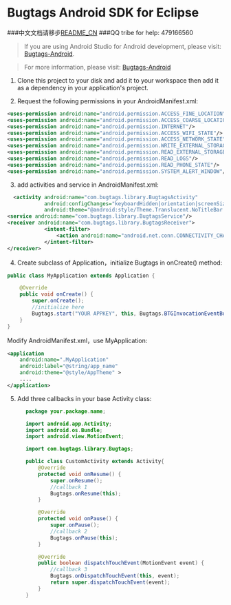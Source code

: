 Bugtags Android SDK for Eclipse
===================
###中文文档请移步[README_CN](README_CN.md)
###QQ tribe for help: 479166560
> If you are using Android Studio for Android development, please visit: [Bugtags-Android].

> For more information, please visit: [Bugtags-Android]

1. Clone this project to your disk and add it to your workspace then add it as a dependency in your application's project.

2. Request the following permissions in your AndroidManifest.xml:

  ```xml
  <uses-permission android:name="android.permission.ACCESS_FINE_LOCATION"/>
  <uses-permission android:name="android.permission.ACCESS_COARSE_LOCATION"/>
  <uses-permission android:name="android.permission.INTERNET"/>
  <uses-permission android:name="android.permission.ACCESS_WIFI_STATE"/>
  <uses-permission android:name="android.permission.ACCESS_NETWORK_STATE"/>
  <uses-permission android:name="android.permission.WRITE_EXTERNAL_STORAGE" />
  <uses-permission android:name="android.permission.READ_EXTERNAL_STORAGE" />
  <uses-permission android:name="android.permission.READ_LOGS"/>
  <uses-permission android:name="android.permission.READ_PHONE_STATE"/>
  <uses-permission android:name="android.permission.SYSTEM_ALERT_WINDOW"/>
  ```

3. add activities and service in AndroidManifest.xml:

  ```xml
    <activity android:name="com.bugtags.library.BugtagsActivity"
              android:configChanges="keyboardHidden|orientation|screenSize"
              android:theme="@android:style/Theme.Translucent.NoTitleBar.Fullscreen"/>
  <service android:name="com.bugtags.library.BugtagsService"/>
  <receiver android:name="com.bugtags.library.BugtagsReceiver">
              <intent-filter>
                  <action android:name="android.net.conn.CONNECTIVITY_CHANGE"/>
              </intent-filter>
  </receiver>
  ```

4. Create subclass of Application，initialize Bugtags in onCreate() method:
```java
public class MyApplication extends Application {

    @Override
    public void onCreate() {
        super.onCreate();
        //initialize here
        Bugtags.start("YOUR APPKEY", this, Bugtags.BTGInvocationEventBubble);
    }
}
```
  Modify AndroidManifest.xml，use MyApplication:
```xml
<application
    android:name=".MyApplication"
    android:label="@string/app_name"
    android:theme="@style/AppTheme" >
    ....
</application>
```

5. Add three callbacks in your base Activity class:
  ```java
        package your.package.name;

        import android.app.Activity;
        import android.os.Bundle;
        import android.view.MotionEvent;

        import com.bugtags.library.Bugtags;

        public class CustomActivity extends Activity{
            @Override
            protected void onResume() {
                super.onResume();
                //callback 1
                Bugtags.onResume(this);
            }

            @Override
            protected void onPause() {
                super.onPause();
                //callback 2
                Bugtags.onPause(this);
            }

            @Override
            public boolean dispatchTouchEvent(MotionEvent event) {
                //callback 3
                Bugtags.onDispatchTouchEvent(this, event);
                return super.dispatchTouchEvent(event);
            }
        }
  ```

[Bugtags-Android]:https://github.com/bugtags/Bugtags-Android
